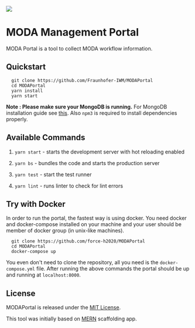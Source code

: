 ![](http://res.cloudinary.com/hashnode/image/upload/w_200/v1466495663/static_imgs/mern/v2/mernio-logo.png)

# MODA Management Portal

MODA Portal is a tool to collect MODA workflow information.

## Quickstart

```
  git clone https://github.com/Fraunhofer-IWM/MODAPortal
  cd MODAPortal
  yarn install
  yarn start
```

**Note : Please make sure your MongoDB is running.** For MongoDB installation guide see [this](https://docs.mongodb.org/v3.0/installation/). Also `npm3` is required to install dependencies properly.

## Available Commands

1. `yarn start` - starts the development server with hot reloading enabled

2. `yarn bs` - bundles the code and starts the production server

3. `yarn test` - start the test runner

4. `yarn lint` - runs linter to check for lint errors

## Try with Docker
In order to run the portal, the fastest way is using docker. You need docker and docker-compose installed on your machine and your user should be member of docker group (in unix-like machines).
```
  git clone https://github.com/force-h2020/MODAPortal
  cd MODAPortal
  docker-compose up
```
You even don't need to clone the repository, all you need is the `docker-compose.yml` file. After running the above commands the portal should be up and running at `localhost:8000`.

## License
MODAPortal is released under the [MIT License](http://www.opensource.org/licenses/MIT).

This tool was initially based on [MERN](https://github.com/Hashnode/mern-starter) scaffolding app.